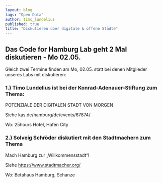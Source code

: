 ```yaml
---
layout: blog
tags: "Open Data"
author: timo_lundelius
published: true
title: "Diskutieren über digitale & offene Städte"
---
```

## Das Code for Hamburg Lab geht 2 Mal diskutieren - Mo 02.05.

Gleich zwei Termine finden am Mo, 02.05. statt bei denen Mitglieder unseres Labs mit diskutieren:

### 1.) Timo Lundelius ist bei der Konrad-Adenauer-Stiftung zum Thema:

POTENZIALE DER DIGITALEN STADT VON MORGEN

Siehe kas.de/hamburg/de/events/67874/

Wo: 25hours Hotel, Hafen City

### 2.) Solveig Schröder diskutiert mit den Stadtmachern zum Thema

Mach Hamburg zur „Willkommensstadt“! 

Siehe https://www.stadtmacher.org/ 

Wo: Betahaus Hamburg, Schanze